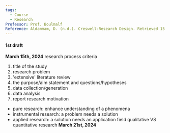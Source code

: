 ```yaml
---
tags:
  - Course
  - Research
Professor: Prof. Boulmalf
Reference: Aldammam, D. (n.d.). Creswell-Research Design. Retrieved 15 March 2024, from https://www.academia.edu/26508618/Creswell_Research_Design
---
```

#### 1st draft
**March 15th, 2024**
research process criteria 
1. title of the study
2. research problem
3. 'extensive' literature review
4. the purpose/aim statement and questions/hypotheses
5. data collection/generation 
6. data analysis
7. report
research motivation
- pure research: enhance understanding of a phenomena
- instrumental research: a problem needs a solution
- applied research: a solution needs an application field
qualitative VS quantitative research
**March 21st, 2024**

